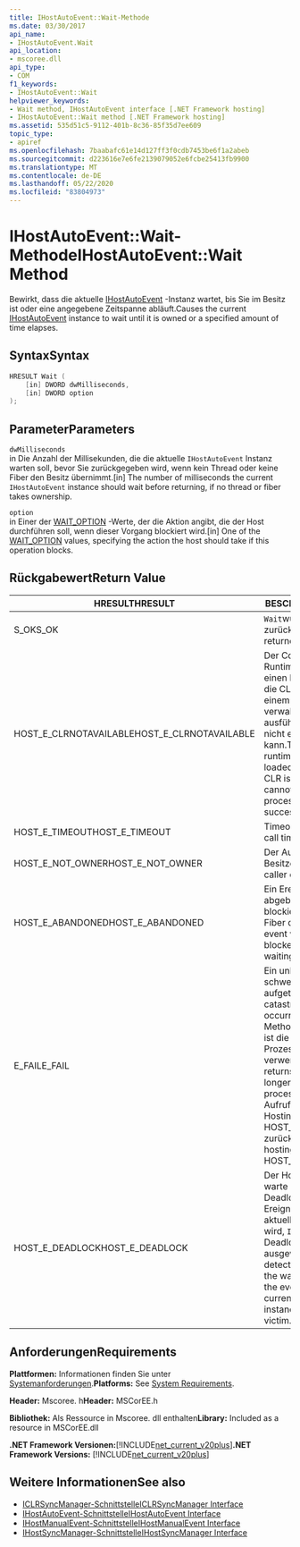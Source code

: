 ```yaml
---
title: IHostAutoEvent::Wait-Methode
ms.date: 03/30/2017
api_name:
- IHostAutoEvent.Wait
api_location:
- mscoree.dll
api_type:
- COM
f1_keywords:
- IHostAutoEvent::Wait
helpviewer_keywords:
- Wait method, IHostAutoEvent interface [.NET Framework hosting]
- IHostAutoEvent::Wait method [.NET Framework hosting]
ms.assetid: 535d51c5-9112-401b-8c36-85f35d7ee609
topic_type:
- apiref
ms.openlocfilehash: 7baabafc61e14d127ff3f0cdb7453be6f1a2abeb
ms.sourcegitcommit: d223616e7e6fe2139079052e6fcbe25413fb9900
ms.translationtype: MT
ms.contentlocale: de-DE
ms.lasthandoff: 05/22/2020
ms.locfileid: "83804973"
---
```

# <a name="ihostautoeventwait-method"></a><span data-ttu-id="a4b44-102">IHostAutoEvent::Wait-Methode</span><span class="sxs-lookup"><span data-stu-id="a4b44-102">IHostAutoEvent::Wait Method</span></span>
<span data-ttu-id="a4b44-103">Bewirkt, dass die aktuelle [IHostAutoEvent](ihostautoevent-interface.md) -Instanz wartet, bis Sie im Besitz ist oder eine angegebene Zeitspanne abläuft.</span><span class="sxs-lookup"><span data-stu-id="a4b44-103">Causes the current [IHostAutoEvent](ihostautoevent-interface.md) instance to wait until it is owned or a specified amount of time elapses.</span></span>  
  
## <a name="syntax"></a><span data-ttu-id="a4b44-104">Syntax</span><span class="sxs-lookup"><span data-stu-id="a4b44-104">Syntax</span></span>  
  
```cpp  
HRESULT Wait (  
    [in] DWORD dwMilliseconds,  
    [in] DWORD option  
);  
```  
  
## <a name="parameters"></a><span data-ttu-id="a4b44-105">Parameter</span><span class="sxs-lookup"><span data-stu-id="a4b44-105">Parameters</span></span>  
 `dwMilliseconds`  
 <span data-ttu-id="a4b44-106">in Die Anzahl der Millisekunden, die die aktuelle `IHostAutoEvent` Instanz warten soll, bevor Sie zurückgegeben wird, wenn kein Thread oder keine Fiber den Besitz übernimmt.</span><span class="sxs-lookup"><span data-stu-id="a4b44-106">[in] The number of milliseconds the current `IHostAutoEvent` instance should wait before returning, if no thread or fiber takes ownership.</span></span>  
  
 `option`  
 <span data-ttu-id="a4b44-107">in Einer der [WAIT_OPTION](wait-option-enumeration.md) -Werte, der die Aktion angibt, die der Host durchführen soll, wenn dieser Vorgang blockiert wird.</span><span class="sxs-lookup"><span data-stu-id="a4b44-107">[in] One of the [WAIT_OPTION](wait-option-enumeration.md) values, specifying the action the host should take if this operation blocks.</span></span>  
  
## <a name="return-value"></a><span data-ttu-id="a4b44-108">Rückgabewert</span><span class="sxs-lookup"><span data-stu-id="a4b44-108">Return Value</span></span>  
  
|<span data-ttu-id="a4b44-109">HRESULT</span><span class="sxs-lookup"><span data-stu-id="a4b44-109">HRESULT</span></span>|<span data-ttu-id="a4b44-110">BESCHREIBUNG</span><span class="sxs-lookup"><span data-stu-id="a4b44-110">Description</span></span>|  
|-------------|-----------------|  
|<span data-ttu-id="a4b44-111">S_OK</span><span class="sxs-lookup"><span data-stu-id="a4b44-111">S_OK</span></span>|<span data-ttu-id="a4b44-112">`Wait`wurde erfolgreich zurückgegeben.</span><span class="sxs-lookup"><span data-stu-id="a4b44-112">`Wait` returned successfully.</span></span>|  
|<span data-ttu-id="a4b44-113">HOST_E_CLRNOTAVAILABLE</span><span class="sxs-lookup"><span data-stu-id="a4b44-113">HOST_E_CLRNOTAVAILABLE</span></span>|<span data-ttu-id="a4b44-114">Der Common Language Runtime (CLR) wurde nicht in einen Prozess geladen, oder die CLR befindet sich in einem Zustand, in dem Sie verwalteten Code nicht ausführen oder den-Befehl nicht erfolgreich verarbeiten kann.</span><span class="sxs-lookup"><span data-stu-id="a4b44-114">The common language runtime (CLR) has not been loaded into a process, or the CLR is in a state in which it cannot run managed code or process the call successfully.</span></span>|  
|<span data-ttu-id="a4b44-115">HOST_E_TIMEOUT</span><span class="sxs-lookup"><span data-stu-id="a4b44-115">HOST_E_TIMEOUT</span></span>|<span data-ttu-id="a4b44-116">Timeout des Aufrufes.</span><span class="sxs-lookup"><span data-stu-id="a4b44-116">The call timed out.</span></span>|  
|<span data-ttu-id="a4b44-117">HOST_E_NOT_OWNER</span><span class="sxs-lookup"><span data-stu-id="a4b44-117">HOST_E_NOT_OWNER</span></span>|<span data-ttu-id="a4b44-118">Der Aufrufer ist nicht Besitzer der Sperre.</span><span class="sxs-lookup"><span data-stu-id="a4b44-118">The caller does not own the lock.</span></span>|  
|<span data-ttu-id="a4b44-119">HOST_E_ABANDONED</span><span class="sxs-lookup"><span data-stu-id="a4b44-119">HOST_E_ABANDONED</span></span>|<span data-ttu-id="a4b44-120">Ein Ereignis wurde abgebrochen, während ein blockierter Thread oder eine Fiber darauf wartete.</span><span class="sxs-lookup"><span data-stu-id="a4b44-120">An event was canceled while a blocked thread or fiber was waiting on it.</span></span>|  
|<span data-ttu-id="a4b44-121">E_FAIL</span><span class="sxs-lookup"><span data-stu-id="a4b44-121">E_FAIL</span></span>|<span data-ttu-id="a4b44-122">Ein unbekannter schwerwiegender Fehler ist aufgetreten.</span><span class="sxs-lookup"><span data-stu-id="a4b44-122">An unknown catastrophic failure occurred.</span></span> <span data-ttu-id="a4b44-123">Wenn eine Methode E_FAIL zurückgibt, ist die CLR innerhalb des Prozesses nicht mehr verwendbar.</span><span class="sxs-lookup"><span data-stu-id="a4b44-123">When a method returns E_FAIL, the CLR is no longer usable within the process.</span></span> <span data-ttu-id="a4b44-124">Nachfolgende Aufrufe von Hostingmethoden geben HOST_E_CLRNOTAVAILABLE zurück.</span><span class="sxs-lookup"><span data-stu-id="a4b44-124">Subsequent calls to hosting methods return HOST_E_CLRNOTAVAILABLE.</span></span>|  
|<span data-ttu-id="a4b44-125">HOST_E_DEADLOCK</span><span class="sxs-lookup"><span data-stu-id="a4b44-125">HOST_E_DEADLOCK</span></span>|<span data-ttu-id="a4b44-126">Der Host hat während des warte Intervalls einen Deadlock erkannt und das Ereignis, das von der aktuellen Instanz dargestellt wird, `IHostAutoEvent` als Deadlockopfer ausgewählt.</span><span class="sxs-lookup"><span data-stu-id="a4b44-126">The host detected a deadlock during the wait interval, and chose the event represented by the current `IHostAutoEvent` instance as the deadlock victim.</span></span>|  
  
## <a name="requirements"></a><span data-ttu-id="a4b44-127">Anforderungen</span><span class="sxs-lookup"><span data-stu-id="a4b44-127">Requirements</span></span>  
 <span data-ttu-id="a4b44-128">**Plattformen:** Informationen finden Sie unter [Systemanforderungen](../../get-started/system-requirements.md).</span><span class="sxs-lookup"><span data-stu-id="a4b44-128">**Platforms:** See [System Requirements](../../get-started/system-requirements.md).</span></span>  
  
 <span data-ttu-id="a4b44-129">**Header:** Mscoree. h</span><span class="sxs-lookup"><span data-stu-id="a4b44-129">**Header:** MSCorEE.h</span></span>  
  
 <span data-ttu-id="a4b44-130">**Bibliothek:** Als Ressource in Mscoree. dll enthalten</span><span class="sxs-lookup"><span data-stu-id="a4b44-130">**Library:** Included as a resource in MSCorEE.dll</span></span>  
  
 <span data-ttu-id="a4b44-131">**.NET Framework Versionen:**[!INCLUDE[net_current_v20plus](../../../../includes/net-current-v20plus-md.md)]</span><span class="sxs-lookup"><span data-stu-id="a4b44-131">**.NET Framework Versions:** [!INCLUDE[net_current_v20plus](../../../../includes/net-current-v20plus-md.md)]</span></span>  
  
## <a name="see-also"></a><span data-ttu-id="a4b44-132">Weitere Informationen</span><span class="sxs-lookup"><span data-stu-id="a4b44-132">See also</span></span>

- [<span data-ttu-id="a4b44-133">ICLRSyncManager-Schnittstelle</span><span class="sxs-lookup"><span data-stu-id="a4b44-133">ICLRSyncManager Interface</span></span>](iclrsyncmanager-interface.md)
- [<span data-ttu-id="a4b44-134">IHostAutoEvent-Schnittstelle</span><span class="sxs-lookup"><span data-stu-id="a4b44-134">IHostAutoEvent Interface</span></span>](ihostautoevent-interface.md)
- [<span data-ttu-id="a4b44-135">IHostManualEvent-Schnittstelle</span><span class="sxs-lookup"><span data-stu-id="a4b44-135">IHostManualEvent Interface</span></span>](ihostmanualevent-interface.md)
- [<span data-ttu-id="a4b44-136">IHostSyncManager-Schnittstelle</span><span class="sxs-lookup"><span data-stu-id="a4b44-136">IHostSyncManager Interface</span></span>](ihostsyncmanager-interface.md)
